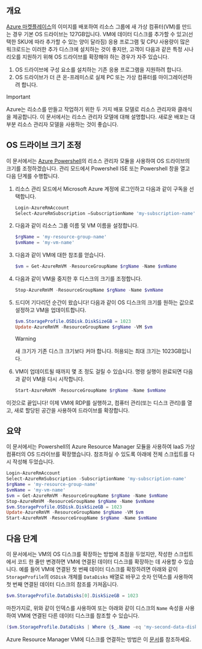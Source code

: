## <a name="overview"></a>개요
[Azure 마켓플레이스](https://azure.microsoft.com/marketplace/)의 이미지를 배포하여 리소스 그룹에 새 가상 컴퓨터(VM)를 만드는 경우 기본 OS 드라이브는 127GB입니다. VM에 데이터 디스크를 추가할 수 있고(선택한 SKU에 따라 추가할 수 있는 양이 달라짐) 응용 프로그램 및 CPU 사용량이 많은 워크로드는 이러한 추가 디스크에 설치하는 것이 좋지만, 고객이 다음과 같은 특정 시나리오를 지원하기 위해 OS 드라이브를 확장해야 하는 경우가 자주 있습니다.

1. OS 드라이브에 구성 요소를 설치하는 기존 응용 프로그램을 지원하려 합니다.
2. OS 드라이브가 더 큰 온-프레미스로 실제 PC 또는 가상 컴퓨터를 마이그레이션하려 합니다.

> [!IMPORTANT]
> Azure는 리소스를 만들고 작업하기 위한 두 가지 배포 모델로 리소스 관리자와 클래식을 제공합니다. 이 문서에서는 리소스 관리자 모델에 대해 설명합니다. 새로운 배포는 대부분 리소스 관리자 모델을 사용하는 것이 좋습니다.
> 
> 

## <a name="resize-the-os-drive"></a>OS 드라이브 크기 조정
이 문서에서는 [Azure Powershell](/powershell/azureps-cmdlets-docs)의 리소스 관리자 모듈을 사용하여 OS 드라이브의 크기를 조정하겠습니다. 관리 모드에서 Powershell ISE 또는 Powershell 창을 열고 다음 단계를 수행합니다.

1. 리소스 관리 모드에서 Microsoft Azure 계정에 로그인하고 다음과 같이 구독을 선택합니다.
   
   ```Powershell
   Login-AzureRmAccount
   Select-AzureRmSubscription –SubscriptionName 'my-subscription-name'
   ```
2. 다음과 같이 리소스 그룹 이름 및 VM 이름을 설정합니다.
   
   ```Powershell
   $rgName = 'my-resource-group-name'
   $vmName = 'my-vm-name'
   ```
3. 다음과 같이 VM에 대한 참조를 얻습니다.
   
   ```Powershell
   $vm = Get-AzureRmVM -ResourceGroupName $rgName -Name $vmName
   ```
4. 다음과 같이 VM을 중지한 후 디스크의 크기를 조정합니다.
   
    ```Powershell
    Stop-AzureRmVM -ResourceGroupName $rgName -Name $vmName
    ```
5. 드디어 기다리던 순간이 왔습니다! 다음과 같이 OS 디스크의 크기를 원하는 값으로 설정하고 VM을 업데이트합니다.
   
   ```Powershell
   $vm.StorageProfile.OSDisk.DiskSizeGB = 1023
   Update-AzureRmVM -ResourceGroupName $rgName -VM $vm
   ```
   
   > [!WARNING]
   > 새 크기가 기존 디스크 크기보다 커야 합니다. 허용되는 최대 크기는 1023GB입니다.
   > 
   > 
6. VM이 업데이트될 때까지 몇 초 정도 걸릴 수 있습니다. 명령 실행이 완료되면 다음과 같이 VM을 다시 시작합니다.
   
   ```Powershell
   Start-AzureRmVM -ResourceGroupName $rgName -Name $vmName
   ```

이것으로 끝입니다! 이제 VM에 RDP를 실행하고, 컴퓨터 관리(또는 디스크 관리)를 열고, 새로 할당된 공간을 사용하여 드라이브를 확장합니다.

## <a name="summary"></a>요약
이 문서에서는 Powershell의 Azure Resource Manager 모듈을 사용하여 IaaS 가상 컴퓨터의 OS 드라이브를 확장했습니다. 참조하실 수 있도록 아래에 전체 스크립트를 다시 작성해 두었습니다.

```Powershell
Login-AzureRmAccount
Select-AzureRmSubscription -SubscriptionName 'my-subscription-name'
$rgName = 'my-resource-group-name'
$vmName = 'my-vm-name'
$vm = Get-AzureRmVM -ResourceGroupName $rgName -Name $vmName
Stop-AzureRmVM -ResourceGroupName $rgName -Name $vmName
$vm.StorageProfile.OSDisk.DiskSizeGB = 1023
Update-AzureRmVM -ResourceGroupName $rgName -VM $vm
Start-AzureRmVM -ResourceGroupName $rgName -Name $vmName
```

## <a name="next-steps"></a>다음 단계
이 문서에서는 VM의 OS 디스크를 확장하는 방법에 초점을 두었지만, 작성한 스크립트에서 코드 한 줄만 변경하면 VM에 연결된 데이터 디스크를 확장하는 데 사용할 수 있습니다. 예를 들어 VM에 연결된 첫 번째 데이터 디스크를 확장하려면 아래와 같이 ```StorageProfile```의 ```OSDisk``` 개체를 ```DataDisks``` 배열로 바꾸고 숫자 인덱스를 사용하여 첫 번째 연결된 데이터 디스크의 참조를 가져옵니다.

```Powershell
$vm.StorageProfile.DataDisks[0].DiskSizeGB = 1023
```
마찬가지로, 위와 같이 인덱스를 사용하여 또는 아래와 같이 디스크의 ```Name``` 속성을 사용하여 VM에 연결된 다른 데이터 디스크를 참조할 수 있습니다.

```Powershell
($vm.StorageProfile.DataDisks | Where {$_.Name -eq 'my-second-data-disk'})[0].DiskSizeGB = 1023
```

Azure Resource Manager VM에 디스크를 연결하는 방법은 이 [문서](../articles/virtual-machines/windows/attach-disk-portal.md?toc=%2fazure%2fvirtual-machines%2fwindows%2ftoc.json)를 참조하세요.

